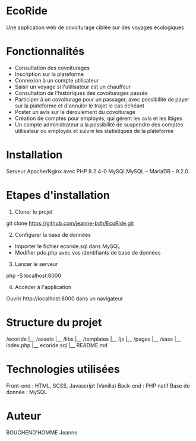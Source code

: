 # EcoRide

Une application web de covoiturage ciblée sur des voyages écologiques


# Fonctionnalités

- Consultation des covoiturages
- Inscription sur la plateforme
- Connexion à un compte utilisateur
- Saisir un voyage si l'utilisateur est un chauffeur
- Consultation de l'historiques des covoiturages passés
- Participer à un covoiturage pour un passager, avec possibilité de payer sur la plateforme et d'annuler le trajet le cas échéant
- Poster un avis sur le déroulement du covoiturage
- Création de comptes pour employés, qui gérent les avis et les litiges
- Un compte administrateur a la possibilité de suspendre des comptes utilisateur ou employés et suivre les statistiques de la plateforme


# Installation

Serveur Apache/Nginx avec PHP 8.2.4-0
MySQLMySQL – MariaDB - 9.2.0


# Etapes d'installation

1. Cloner le projet

git clone https://github.com/jeanne-bdh/EcoRide.git

2. Configurer la base de données

- Importer le fichier ecoride.sql dans MySQL
- Modifier pdo.php avec vos identifiants de base de données

3. Lancer le serveur

php -S localhost:8000

4. Accéder à l'application

Ouvrir http://localhost:8000 dans un navigateur


# Structure du projet

/ecoride
|__ /assets
|__ /libs
|__ /templates
|__ /js
|__ /pages
|__ /sass
|__ index.php
|__ ecoride.sql
|__ README.md


# Technologies utilisées

Front-end : HTML, SCSS, Javascript (Vanilla)
Back-end : PHP natif
Base de donnée : MySQL


# Auteur

BOUCHEND'HOMME Jeanne
